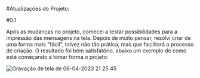 #Atualizações do Projeto:

#0.1

Após as mudanças no projeto, comecei a testar possibilidades para a impressão das mensagens na tela.
Depois de muito pensar, resolvi criar de uma forma mais "fácil", talvez não tão prática, mas que facilitará o processo de criação.
O resultado foi bem satisfatório, abaixo um exemplo de como está começando a tomar forma o projeto:

![Gravação de tela de 06-04-2023 21 25 45](https://user-images.githubusercontent.com/115588683/230516767-b8e5a5e5-6844-47a8-972e-fe8b0392edd7.gif)
